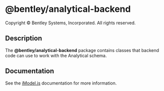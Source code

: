 # @bentley/analytical-backend

Copyright © Bentley Systems, Incorporated. All rights reserved.

## Description

The **@bentley/analytical-backend** package contains classes that backend code can use to work with the Analytical schema.

## Documentation

See the [iModel.js](https://www.imodeljs.org) documentation for more information.
